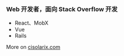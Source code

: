 ### Web 开发者，面向 Stack Overflow 开发

- React、MobX
- Vue
- Rails

<!--- [![cisolarix's GitHub stats](https://github-readme-stats.vercel.app/api?username=cisolarix&theme=vue-dark)](https://github.com/anuraghazra/github-readme-stats) --->

More on [cisolarix.com](https://cisolarix.com)

